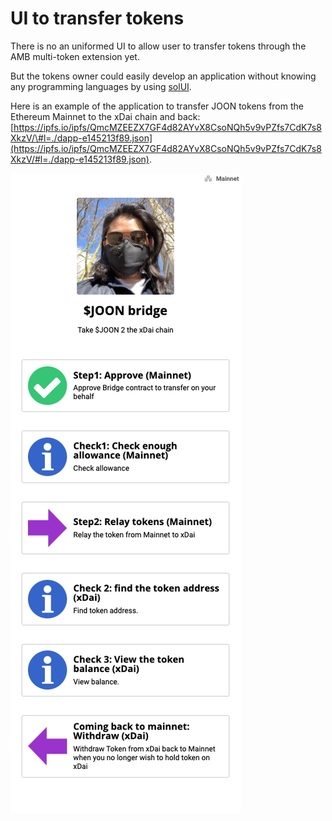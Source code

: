 # UI to transfer tokens

There is no an uniformed UI to allow user to transfer tokens through the AMB multi-token extension yet. 

But the tokens owner could easily develop an application without knowing any programming languages by using [solUI](https://solui.dev/).

Here is an example of the application to transfer JOON tokens from the Ethereum Mainnet to the xDai chain and back: [https://ipfs.io/ipfs/QmcMZEEZX7GF4d82AYvX8CsoNQh5v9vPZfs7CdK7s8XkzV/\#l=./dapp-e145213f89.json](https://ipfs.io/ipfs/QmcMZEEZX7GF4d82AYvX8CsoNQh5v9vPZfs7CdK7s8XkzV/#l=./dapp-e145213f89.json).

![](../../.gitbook/assets/image%20%2893%29.png)



